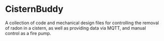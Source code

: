 # CisternBuddy
A collection of code and mechanical design files for controlling the removal of radon in a cistern, as well as providing data via MQTT, and manual control as a fire pump.
